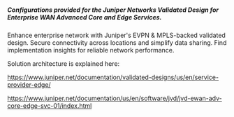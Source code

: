 # <h5> Configurations provided for the Juniper Networks Validated Design for Enterprise WAN Advanced Core and Edge Services.

Enhance enterprise network with Juniper's EVPN & MPLS-backed validated design. Secure connectivity across locations and simplify data sharing. Find implementation insights for reliable network performance.

Solution architecture is explained here:

https://www.juniper.net/documentation/validated-designs/us/en/service-provider-edge/

https://www.juniper.net/documentation/us/en/software/jvd/jvd-ewan-adv-core-edge-svc-01/index.html


